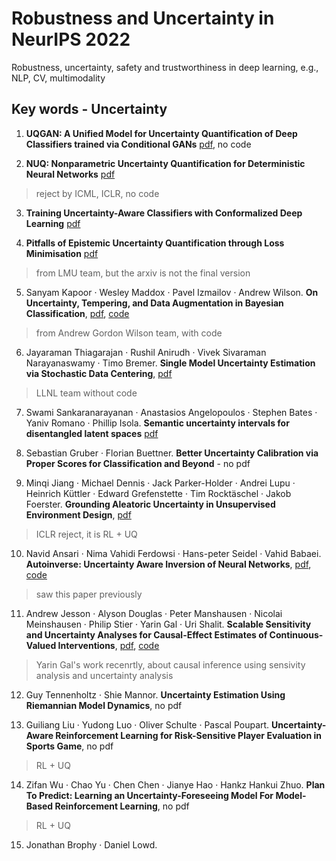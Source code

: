 # Robustness and Uncertainty in NeurIPS 2022 
Robustness, uncertainty, safety and trustworthiness in deep learning, e.g., NLP, CV, multimodality



## Key words - Uncertainty 

1. **UQGAN: A Unified Model for Uncertainty Quantification of Deep Classifiers trained via Conditional GANs**  [pdf](https://arxiv.org/pdf/2201.13279.pdf), no code 

2. **NUQ: Nonparametric Uncertainty Quantification for Deterministic Neural Networks** [pdf](https://arxiv.org/pdf/2202.03101.pdf)
> reject by ICML, ICLR, no code 

3. **Training Uncertainty-Aware Classifiers with Conformalized Deep Learning** [pdf](https://arxiv.org/pdf/2205.05878.pdf)

4. **Pitfalls of Epistemic Uncertainty Quantification through Loss Minimisation** [pdf](https://arxiv.org/abs/2203.06102)
> from LMU team, but the arxiv is not the final version 

5. Sanyam Kapoor · Wesley Maddox · Pavel Izmailov · Andrew Wilson. **On Uncertainty, Tempering, and Data Augmentation in Bayesian Classification**, [pdf](https://arxiv.org/pdf/2203.16481.pdf), [code](https://github.com/activatedgeek/understanding-bayesian-classification)
> from Andrew Gordon Wilson team, with code 

6. Jayaraman Thiagarajan · Rushil Anirudh · Vivek Sivaraman Narayanaswamy · Timo Bremer. **Single Model Uncertainty Estimation via Stochastic Data Centering**, [pdf](https://arxiv.org/pdf/2207.07235.pdf)
> LLNL team without code 

7. Swami Sankaranarayanan · Anastasios Angelopoulos · Stephen Bates · Yaniv Romano · Phillip Isola. **Semantic uncertainty intervals for disentangled latent spaces** [pdf](https://arxiv.org/pdf/2207.10074.pdf)


8. Sebastian Gruber · Florian Buettner. **Better Uncertainty Calibration via Proper Scores for Classification and Beyond** - no pdf 

9. Minqi Jiang · Michael Dennis · Jack Parker-Holder · Andrei Lupu · Heinrich Küttler · Edward Grefenstette · Tim Rocktäschel · Jakob Foerster. **Grounding Aleatoric Uncertainty in Unsupervised Environment Design**, [pdf](https://arxiv.org/pdf/2207.05219.pdf)

> ICLR reject, it is RL + UQ 

10. Navid Ansari · Nima Vahidi Ferdowsi · Hans-peter Seidel · Vahid Babaei. **Autoinverse: Uncertainty Aware Inversion of Neural Networks**, [pdf](https://arxiv.org/pdf/2208.13780.pdf), [code](https://gitlab.mpi-klsb.mpg.de/nansari/autoinverse)
> saw this paper previously 

11. Andrew Jesson · Alyson Douglas · Peter Manshausen · Nicolai Meinshausen · Philip Stier · Yarin Gal · Uri Shalit. **Scalable Sensitivity and Uncertainty Analyses for Causal-Effect Estimates of Continuous-Valued Interventions**, [pdf](https://arxiv.org/pdf/2204.10022.pdf), [code](https://github.com/anndvision/overcast)
> Yarin Gal's work recenrtly, about causal inference using sensivity analysis and uncertainty analysis 

12. Guy Tennenholtz · Shie Mannor. **Uncertainty Estimation Using Riemannian Model Dynamics**, no pdf 

13. Guiliang Liu · Yudong Luo · Oliver Schulte · Pascal Poupart. **Uncertainty-Aware Reinforcement Learning for Risk-Sensitive Player Evaluation in Sports Game**, no pdf
> RL + UQ 

14. Zifan Wu · Chao Yu · Chen Chen · Jianye Hao · Hankz Hankui Zhuo. **Plan To Predict: Learning an Uncertainty-Foreseeing Model For Model-Based Reinforcement Learning**, no pdf
> RL + UQ 

15. Jonathan Brophy · Daniel Lowd. 
